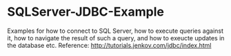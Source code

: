 # SQLServer-JDBC-Example
Examples for how to connect to SQL Server, how to execute queries against it, how to navigate the result of such a query, and how to exeucte updates in the database etc.
Reference: http://tutorials.jenkov.com/jdbc/index.html
